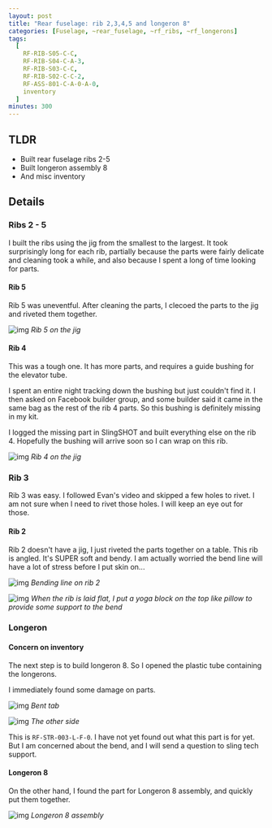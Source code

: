 ```yaml
---
layout: post
title: "Rear fuselage: rib 2,3,4,5 and longeron 8"
categories: [Fuselage, ~rear_fuselage, ~rf_ribs, ~rf_longerons]
tags:
  [
    RF-RIB-S05-C-C,
    RF-RIB-S04-C-A-3,
    RF-RIB-S03-C-C,
    RF-RIB-S02-C-C-2,
    RF-ASS-801-C-A-0-A-0,
    inventory
  ]
minutes: 300
---
```


## TLDR

- Built rear fuselage ribs 2-5
- Built longeron assembly 8
- And misc inventory

## Details

### Ribs 2 - 5

I built the ribs using the jig from the smallest to the largest. It took surprisingly long for each rib, partially because the parts were fairly delicate and cleaning took a while, and also because I spent a long of time looking for parts.

#### Rib 5

Rib 5 was uneventful. After cleaning the parts, I clecoed the parts to the jig and riveted them together.

![img](https://lh3.googleusercontent.com/pw/AP1GczND2GAcFAzRT1A9NJ6gcVGBd6ockoMvMGxKMlD5MW3j7AUKv5bQqIaNMtu2uzDmeqXB9FbHwxa2SPVzIQhWg117BtWH0iSzPHBSafAHWW3UEbaDQqmWK97_5KLODyD2W-nWSdO497v8-Y0kKhxd7wbLBg=w1688-h1271-s-no-gm?authuser=0)
_Rib 5 on the jig_

#### Rib 4

This was a tough one. It has more parts, and requires a guide bushing for the elevator tube.

I spent an entire night tracking down the bushing but just couldn't find it. I then asked on Facebook builder group, and some builder said it came in the same bag as the rest of the rib 4 parts. So this bushing is definitely missing in my kit.

I logged the missing part in SlingSHOT and built everything else on the rib 4. Hopefully the bushing will arrive soon so I can wrap on this rib.

![img](https://lh3.googleusercontent.com/pw/AP1GczOrYoQ7ct65hgImAT4X3p0GL6ge78Nr1iFtQUQFfpD5Pz_I5n6BP8etHbtlfdwSFcrZzrIHDKbEi1cufGneGQYtaP2kXE1XPQB8qbJvqFOYV9OQuTNoCh4R1z3QXNeDZCUDdRovnP6MqvT6z3BkMGrv9w=w1688-h1271-s-no-gm?authuser=0)
_Rib 4 on the jig_

### Rib 3

Rib 3 was easy. I followed Evan's video and skipped a few holes to rivet. I am not sure when I need to rivet those holes. I will keep an eye out for those.

#### Rib 2

Rib 2 doesn't have a jig, I just riveted the parts together on a table. This rib is angled. It's SUPER soft and bendy. I am actually worried the bend line will have a lot of stress before I put skin on...

![img](https://lh3.googleusercontent.com/pw/AP1GczM5neHdN9EvYMlc4Zb6ErP3U8M3nv9MUvLB3Izm1zA4p4O1x3GUodQmJD_lBoO5I6eZrkJQ6gyMw2d22YDBTf7tlZGxwgTlg6unFLkgUydLiIoahkatOsM9O9TYtda16SFpefkBp8wvlDUmOod7_WOQDQ=w1688-h1271-s-no-gm?authuser=0)
_Bending line on rib 2_

![img](https://lh3.googleusercontent.com/pw/AP1GczM7T74kBF9bBdaDZqjMtOfdhYA6NDfDBgV29j_QgcxqdDh-3zuC7wi9Z5P0NiQ4gc0AoA7ocxfmOnaFhAniuwsiXQQS4tB1nYHMyZqX9-vpgcSLcwzCWRMgmG4rpNZtgdoTpL--WUlh76vtfp_AddhWwA=w957-h1271-s-no-gm?authuser=0)
_When the rib is laid flat, I put a yoga block on the top like pillow to provide some support to the bend_

### Longeron

#### Concern on inventory

The next step is to build longeron 8. So I opened the plastic tube containing the longerons.

I immediately found some damage on parts.

![img](https://lh3.googleusercontent.com/pw/AP1GczMhh8AbDsyx6Ki6qC7_--YaPV7-zOb9JeN-zE94H3WuxkIrybVfybat1iAeEkvMhxsYpC9R7425pIv-zOr1lT_ESBA2DHLRac9X0nrpU0b0Z-ZtFpX9Vzrua86T0qtk1nyp9MCPcDQgX1yazn9b1WKlmw=w957-h1271-s-no-gm?authuser=0)
_Bent tab_

![img](https://lh3.googleusercontent.com/pw/AP1GczOMuAgBlKoRQjWMB_qzO_-5Mwqb1ZeQ1lQPlb174pYk4DB14h2ffScGGvf2wkES6EUD94y1km-Y7WOs73-2fNAc8dwc8YeC7WZUf9vWxnG9RF-MY3g0d1J_UkQR7zfceP9rgzjapyLriTCGAPwdKEzxBA=w1688-h1271-s-no-gm?authuser=0)
_The other side_

This is `RF-STR-003-L-F-0`. I have not yet found out what this part is for yet. But I am concerned about the bend, and I will send a question to sling tech support.

#### Longeron 8

On the other hand, I found the part for Longeron 8 assembly, and quickly put them together.

![img](https://lh3.googleusercontent.com/pw/AP1GczOb7F5K_MyZv5mtl6_t08-pWjBOyISrkwEU7B-HPUJowlDw01y5CugH4ZrxdXtaPOQ7MZEi-EuqgEiRtdeIteF2HkVieYVFYAWiaqBt_y0idutHmVSaLKXdB-D3UORfIQDpuMZPSXYmLviIRE2SEo0rTw=w1688-h1271-s-no-gm?authuser=0)
_Longeron 8 assembly_
